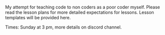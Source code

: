 My attempt for teaching code to non coders as a poor coder myself. Please read the lesson plans for more detailed expectations for lessons. Lesson templates will be provided here. 


Times: Sunday at 3 pm, more details on discord channel. 
